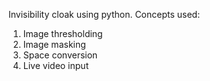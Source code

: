 Invisibility cloak using python. 
Concepts used: 
1. Image thresholding 
2. Image masking 
3. Space conversion 
4. Live video input
